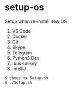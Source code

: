 # setup-os
Setup when re-install new OS
1. VS Code
2. Docker
3. Git
4. Skype
5. Telegram
6. Python3 Dev
7. Ibus-unikey
8. IntelliJ
```bash
$ chmod +x Setup.sh
$ ./Setup.sh
```
